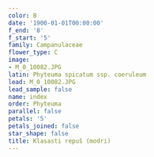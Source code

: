 ```yaml
---
color: B
date: '1900-01-01T00:00:00'
f_end: '8'
f_start: '5'
family: Campanulaceae
flower_type: C
image:
- M_0_10082.JPG
latin: Phyteuma spicatum ssp. coeruleum
lead: M_0_10082.JPG
lead_sample: false
name: index
order: Phyteuma
parallel: false
petals: '5'
petals_joined: false
star_shape: false
title: Klasasti repuš (modri)
---
```


